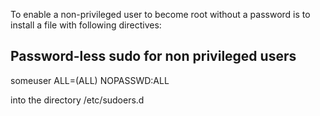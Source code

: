 To enable a non-privileged user to become root without a password is to install a file with following directives:

## Password-less sudo for non privileged users
someuser ALL=(ALL) NOPASSWD:ALL

into the directory /etc/sudoers.d

